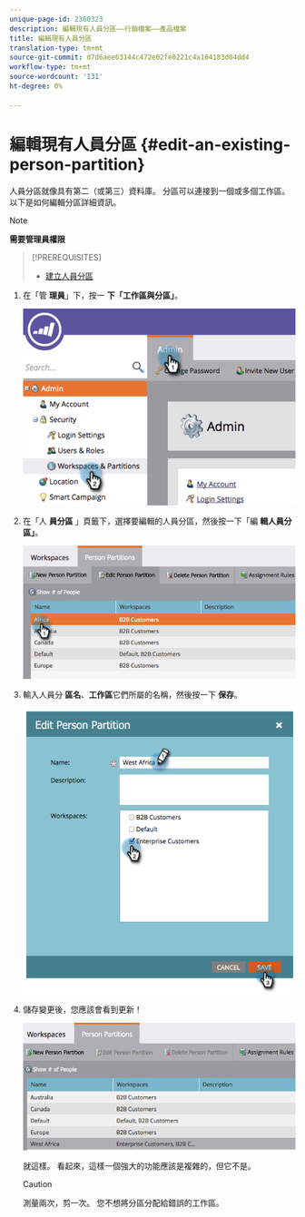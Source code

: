 ```yaml
---
unique-page-id: 2360323
description: 編輯現有人員分區——行銷檔案——產品檔案
title: 編輯現有人員分區
translation-type: tm+mt
source-git-commit: d7d6aee63144c472e02fe0221c4a164183d04dd4
workflow-type: tm+mt
source-wordcount: '131'
ht-degree: 0%

---
```



# 編輯現有人員分區 {#edit-an-existing-person-partition}

人員分區就像具有第二（或第三）資料庫。 分區可以連接到一個或多個工作區。 以下是如何編輯分區詳細資訊。

>[!NOTE]
>
>**需要管理員權限**

>[!PREREQUISITES]
>
>* [建立人員分區](create-a-person-partition.md)

>



1. 在「管 **理員**」下，按一 **下「工作區與分區」**。

   ![](assets/image2014-9-17-10-3a51-3a23.png)

1. 在「人 **員分區** 」頁籤下，選擇要編輯的人員分區，然後按一下「編 **輯人員分區」**。

   ![](assets/two-5.png)

1. 輸入人員分 **區名**、**工作區**它們所屬的名稱，然後按一下 **保存**。

   ![](assets/three-5.png)

1. 儲存變更後，您應該會看到更新！

   ![](assets/four-4.png)

   就這樣。 看起來，這樣一個強大的功能應該是複雜的，但它不是。

   >[!CAUTION]
   >
   >測量兩次，剪一次。 您不想將分區分配給錯誤的工作區。

